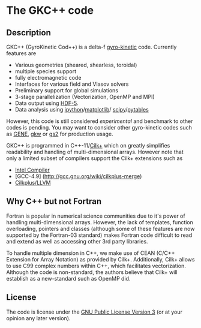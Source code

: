 The GKC++ code
==============================

Description
-----------

GKC++ (GyroKinetic Cod++)
is a delta-f [gyro-kinetic](http://en.wikipedia.org/wiki/Gyrokinetics)
code. Currently features are 
      
  * Various geometries (sheared, shearless, toroidal)
  * multiple species support 
  * fully electromagnetic code 
  * Interfaces for various field and Vlasov solvers
  * Preliminary support for global simulations
  * 3-stage parallelization (Vectorization, OpenMP and MPI) 
  * Data output using [HDF-5](www.hdfgroup.org/HDF5). 
  * Data analysis using 
    [ipython](http://ipython.org/)/[matplotlib](http://matplotlib.org/)/
    [scipy](http://www.scipy.org/)/[pytables](http://www.pytables.org/)
 
However, this code is still considered *experimental*
and benchmark to other codes is pending. You may want to consider 
other gyro-kinetic codes such as [GENE](http://www.ipp.mpg.de/~fsj/gene/),
[gkw](http://www.gkw.org.uk/) or [gs2](http://gs2.sourceforge.net/) for
production usage.

GKC++ is programmed in C++-11/[Cilk+](http://cilkplus.org/) 
which on greatly simplifies readability and handling of multi-dimensional 
arrays. However note that only a limited subset of compilers support
the Cilk+ extensions such as

* [Intel Compiler](http://software.intel.com/en-us/intel-compilers)
* [GCC-4.9] (http://gcc.gnu.org/wiki/cilkplus-merge)
* [Cilkplus/LLVM](http://cilkplus.github.io/) 

Why C++ but not Fortran
------------------------
  
Fortran is popular in numerical science communities due to
it's power of handling multi-dimensional arrays.
However, the lack of templates, function overloading, pointers
and classes (although some of these features are now supported
by the Fortran-03 standard) makes Fortran code difficult to read
and extend as well as accessing other 3rd party libraries.

To handle multiple dimension in C++, we make use of CEAN
(C/C++ Extension for Array Notation) as provided by Cilk+.
Additionally, Cilk+ allows to use C99 complex numbers within
C++, which facilitates vectorization. Although the code
is non-standard, the authors believe that Cilk+ will establish
as a new-standard such as OpenMP did.

License 
-------------------------

The code is license under the [GNU Public License Version 3](http://www.gnu.org/licenses/gpl.html)
(or at your opinion any later version). 
 
 
